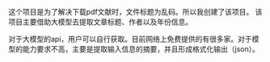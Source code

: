 这个项目是为了解决下载pdf文献时，文件标题为乱码。所以我创建了该项目。
该项目主要借助大模型去提取文章标题、作者以及年份信息。

对于大模型的api，用户可以自行获取。目前网络上免费提供的有很多家。对于模型的能力要求不高，主要是提取输入信息的摘要，并且形成格式化输出（json）。

